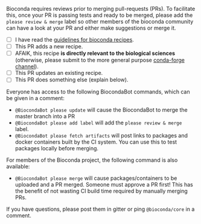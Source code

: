Bioconda requires reviews prior to merging pull-requests (PRs). To facilitate this, once your PR is passing tests and ready to be merged, please add the `please review & merge` label so other members of the bioconda community can have a look at your PR and either make suggestions or merge it.

* [ ] I have read the [guidelines for bioconda recipes](https://bioconda.github.io/contributor/guidelines.html).
* [ ] This PR adds a new recipe.
* [ ] AFAIK, this recipe **is directly relevant to the biological sciences** (otherwise, please submit to the more general purpose [conda-forge channel](https://conda-forge.org/docs/)).
* [ ] This PR updates an existing recipe.
* [ ] This PR does something else (explain below).

Everyone has access to the following BiocondaBot commands, which can be given in a comment:

 * `@BiocondaBot please update` will cause the BiocondaBot to merge the master branch into a PR
 * `@BiocondaBot please add label` will add the `please review & merge` label.
 * `@BiocondaBot please fetch artifacts` will post links to packages and docker containers built by the CI system. You can use this to test packages locally before merging.

For members of the Bioconda project, the following command is also available:

 * `@BiocondaBot please merge` will cause packages/containers to be uploaded and a PR merged. Someone must approve a PR first! This has the benefit of not wasting CI build time required by manually merging PRs.

If you have questions, please post them in gitter or ping `@bioconda/core` in a comment.
